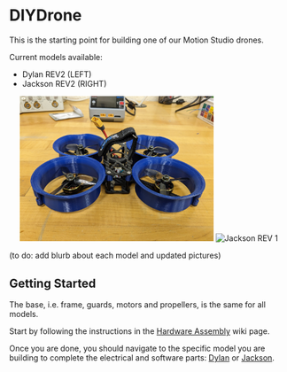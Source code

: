 # DIYDrone

This is the starting point for building one of our Motion Studio drones.

Current models available:
* Dylan REV2 (LEFT)
* Jackson REV2 (RIGHT)

<p align="center">
<img width="350" alt="Dylan REV 1" src="https://github.com/cornellmotionstudio/DIYDrone/blob/master/figs/dylanRev1.jpg">
<img width="350" alt="Jackson REV 1" src="https://github.com/cornellmotionstudio/DIYDrone/blob/master/figs/jacksonRev1.png">
</p>

(to do: add blurb about each model and updated pictures)

## Getting Started

The base, i.e. frame, guards, motors and propellers, is the same for all models.

Start by following the instructions in the [Hardware Assembly](https://github.com/cornellmotionstudio/DIYDrone/wiki) 
wiki page.

Once you are done, you should navigate to the specific model you are building to complete the electrical and 
software parts: [Dylan](https://github.com/cornellmotionstudio/DylanDrone/wiki) or 
[Jackson](https://github.com/cornellmotionstudio/JacksonDronev2/wiki).


